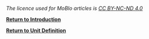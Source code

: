 _The licence used for MoBlo articles is_ [_CC BY-NC-ND 4.0_](https://creativecommons.org/licenses/by-nc-nd/4.0/)

[**Return to Introduction**](/README.md)

[**Return to Unit Definition**](/ud.md)

